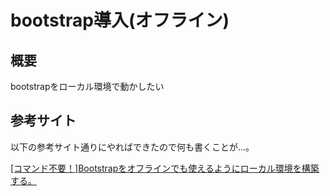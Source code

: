# bootstrap導入(オフライン)


## 概要
bootstrapをローカル環境で動かしたい


## 参考サイト
以下の参考サイト通りにやればできたので何も書くことが...。

[[コマンド不要！]Bootstrapをオフラインでも使えるようにローカル環境を構築する。](https://qiita.com/YutakaYamasaki/items/6a74be2a08c4986836c4#%E3%83%80%E3%82%A6%E3%83%B3%E3%83%AD%E3%83%BC%E3%83%89%E3%81%99%E3%82%8B%E3%82%82%E3%81%AE)

